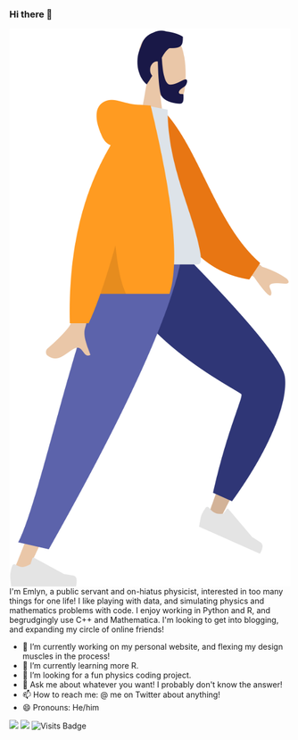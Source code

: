 ### Hi there 👋

<p>
<img src="hoodie_running.PNG" align="right" alt="Illustration of Emlyn walking" width="615" height="1000" />
</p>

I'm Emlyn, a public servant and on-hiatus physicist, interested in too many things for one life! I like playing with data, and simulating physics and mathematics problems with code. I enjoy working in Python and R, and begrudgingly use C++ and Mathematica. I'm looking to get into blogging, and expanding my circle of online friends! 

- 🔭 I’m currently working on my personal website, and flexing my design muscles in the process!
- 🌱 I’m currently learning more R.
- 🤔 I’m looking for a fun physics coding project.
- 💬 Ask me about whatever you want! I probably don't know the answer!
- 📫 How to reach me: @ me on Twitter about anything!
- 😄 Pronouns: He/him

[<img src="https://img.shields.io/badge/twitter-%231DA1F2.svg?&style=for-the-badge&logo=twitter&logoColor=white" />](https://twitter.com/emlynsg) [<img src="https://img.shields.io/badge/linkedin-%230077B5.svg?&style=for-the-badge&logo=linkedin&logoColor=white" />](https://www.linkedin.com/in/emlynsg/) ![Visits Badge](https://badges.pufler.dev/visits/emlynsg/emlynsg?style=for-the-badge ) 


